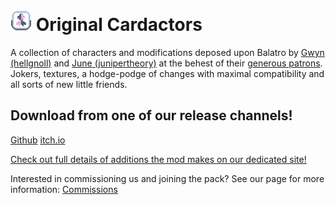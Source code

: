 # ![](assets/1x/OC-tag.png) Original Cardactors
A collection of characters and modifications deposed upon Balatro by [Gwyn (hellgnoll)](https://shadenexus.com/) and [June (junipertheory)](https://butterflytheory.site/) at the behest of their [generous patrons](https://shadenexus.com/balatro/commissions.html). Jokers, textures, a hodge-podge of changes with maximal compatibility and all sorts of new little friends.

## Download from one of our release channels!
[Github](https://github.com/GwyndolynMarchant/original-cardactors/releases) [itch.io](https://hellgnoll.itch.io/original-cardactors)

[Check out full details of additions the mod makes on our dedicated site!](https://shadenexus.com/balatro/index.html)

Interested in commissioning us and joining the pack? See our page for more information: [Commissions](https://shadenexus.com/balatro/commissions.html)